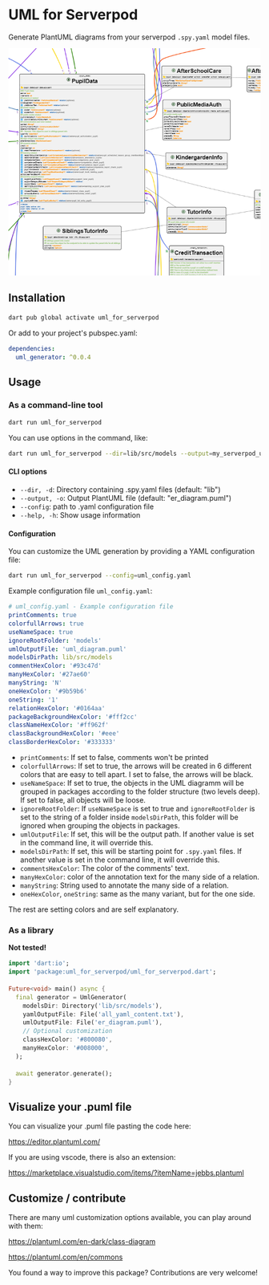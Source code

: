 


# UML for Serverpod

Generate PlantUML diagrams from your serverpod `.spy.yaml` model files.

![Example UML Diagram with Colored Arrows](https://github.com/dabblingwithcode/uml_for_serverpod/blob/main/images/diagram_color_arrows.png)

## Installation

```bash
dart pub global activate uml_for_serverpod
```

Or add to your project's pubspec.yaml:

```yaml
dependencies:
  uml_generator: ^0.0.4
```

## Usage

### As a command-line tool

```bash
dart run uml_for_serverpod 
```
You can use options in the command, like:

```bash
dart run uml_for_serverpod --dir=lib/src/models --output=my_serverpod_uml_diagram.puml
```
#### CLI options

- `--dir, -d`: Directory containing .spy.yaml files (default: "lib")
- `--output, -o`: Output PlantUML file (default: "er_diagram.puml")
- `--config`: path to .yaml configuration file
- `--help, -h`: Show usage information

#### Configuration

You can customize the UML generation by providing a YAML configuration file:

```bash
dart run uml_for_serverpod --config=uml_config.yaml
```

Example configuration file `uml_config.yaml`:

```yaml
# uml_config.yaml - Example configuration file
printComments: true
colorfullArrows: true
useNameSpace: true
ignoreRootFolder: 'models'
umlOutputFile: 'uml_diagram.puml'
modelsDirPath: lib/src/models
commentHexColor: '#93c47d'
manyHexColor: '#27ae60'
manyString: 'N'
oneHexColor: '#9b59b6'
oneString: '1'
relationHexColor: '#0164aa'
packageBackgroundHexColor: '#fff2cc'
classNameHexColor: '#ff962f'
classBackgroundHexColor: '#eee'
classBorderHexColor: '#333333'
```

- `printComments`: If set to false, comments won't be printed
- `colorfullArrows`: If set to true, the arrows will be created in 6 different colors that are easy to tell apart. I set to false, the arrows will be black.
- `useNameSpace`: If set to true, the objects in the UML diagramm will be grouped in packages according to the folder structure (two levels deep). If set to false, all objects will be loose.
- `ignoreRootFolder`: If `useNameSpace` is set to true and `ignoreRootFolder` is set to the string of a folder inside `modelsDirPath`, this folder will be ignored when grouping the objects in packages.
- `umlOutputFile`: If set, this will be the output path. If another value is set in the command line, it will override this.
- `modelsDirPath`: If set, this will be starting point for `.spy.yaml` files. If another value is set in the command line, it will override this.
- `commentsHexColor`: The color of the comments' text.
- `manyHexColor`: color of the annotation text for the many side of a relation.
- `manyString`: String used to annotate the many side of a relation.
- `oneHexColor`, `oneString`: same as the many variant, but for the one side.

The rest are setting colors and are self explanatory.

### As a library

**Not tested!**
```dart
import 'dart:io';
import 'package:uml_for_serverpod/uml_for_serverpod.dart';

Future<void> main() async {
  final generator = UmlGenerator(
    modelsDir: Directory('lib/src/models'),
    yamlOutputFile: File('all_yaml_content.txt'),
    umlOutputFile: File('er_diagram.puml'),
    // Optional customization
    classHexColor: '#800080',
    manyHexColor: '#008000',
  );
  
  await generator.generate();
}
```





## Visualize your .puml file

You can visualize your .puml file pasting the code here:

https://editor.plantuml.com/

If you are using vscode, there is also an extension:

https://marketplace.visualstudio.com/items/?itemName=jebbs.plantuml


## Customize / contribute

There are many uml customization options available, you can play around with them:

https://plantuml.com/en-dark/class-diagram

https://plantuml.com/en/commons

You found a way to improve this package? Contributions are very welcome!
